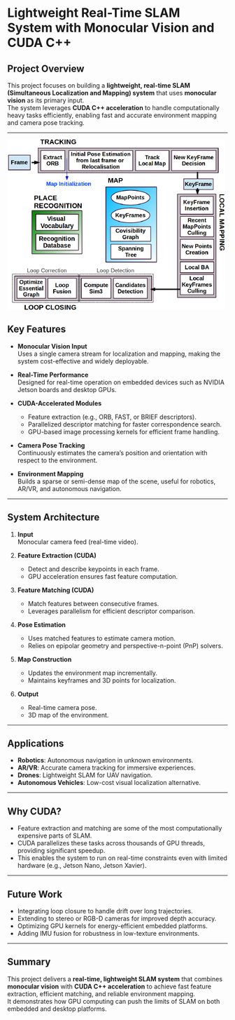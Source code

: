 
# Lightweight Real-Time SLAM System with Monocular Vision and CUDA C++

## Project Overview
This project focuses on building a **lightweight, real-time SLAM (Simultaneous Localization and Mapping) system** that uses **monocular vision** as its primary input.  
The system leverages **CUDA C++ acceleration** to handle computationally heavy tasks efficiently, enabling fast and accurate environment mapping and camera pose tracking.

---
![SLAM Concept](SupportFile/image.png)

## Key Features
- **Monocular Vision Input**  
  Uses a single camera stream for localization and mapping, making the system cost-effective and widely deployable.

- **Real-Time Performance**  
  Designed for real-time operation on embedded devices such as NVIDIA Jetson boards and desktop GPUs.

- **CUDA-Accelerated Modules**  
  - Feature extraction (e.g., ORB, FAST, or BRIEF descriptors).  
  - Parallelized descriptor matching for faster correspondence search.  
  - GPU-based image processing kernels for efficient frame handling.

- **Camera Pose Tracking**  
  Continuously estimates the camera’s position and orientation with respect to the environment.

- **Environment Mapping**  
  Builds a sparse or semi-dense map of the scene, useful for robotics, AR/VR, and autonomous navigation.

---

## System Architecture

1. **Input**  
   Monocular camera feed (real-time video).

2. **Feature Extraction (CUDA)**  
   - Detect and describe keypoints in each frame.  
   - GPU acceleration ensures fast feature computation.

3. **Feature Matching (CUDA)**  
   - Match features between consecutive frames.  
   - Leverages parallelism for efficient descriptor comparison.

4. **Pose Estimation**  
   - Uses matched features to estimate camera motion.  
   - Relies on epipolar geometry and perspective-n-point (PnP) solvers.

5. **Map Construction**  
   - Updates the environment map incrementally.  
   - Maintains keyframes and 3D points for localization.

6. **Output**  
   - Real-time camera pose.  
   - 3D map of the environment.

---

## Applications
- **Robotics**: Autonomous navigation in unknown environments.  
- **AR/VR**: Accurate camera tracking for immersive experiences.  
- **Drones**: Lightweight SLAM for UAV navigation.  
- **Autonomous Vehicles**: Low-cost visual localization alternative.

---

## Why CUDA?
- Feature extraction and matching are some of the most computationally expensive parts of SLAM.  
- CUDA parallelizes these tasks across thousands of GPU threads, providing significant speedup.  
- This enables the system to run on real-time constraints even with limited hardware (e.g., Jetson Nano, Jetson Xavier).

---

## Future Work
- Integrating loop closure to handle drift over long trajectories.  
- Extending to stereo or RGB-D cameras for improved depth accuracy.  
- Optimizing GPU kernels for energy-efficient embedded platforms.  
- Adding IMU fusion for robustness in low-texture environments.

---

## Summary
This project delivers a **real-time, lightweight SLAM system** that combines **monocular vision** with **CUDA C++ acceleration** to achieve fast feature extraction, efficient matching, and reliable environment mapping.  
It demonstrates how GPU computing can push the limits of SLAM on both embedded and desktop platforms.

